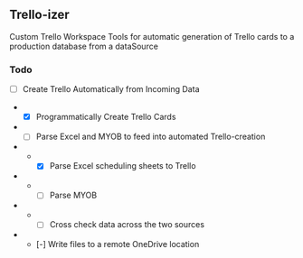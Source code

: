 ## Trello-izer

Custom Trello Workspace Tools for automatic generation of Trello cards to a production database from a dataSource

### Todo

- [ ] Create Trello Automatically from Incoming Data
- - [x] Programmatically Create Trello Cards
- - [ ] Parse Excel and MYOB to feed into automated Trello-creation
- - - [x] Parse Excel scheduling sheets to Trello
- - - [ ] Parse MYOB
- - - [ ] Cross check data across the two sources
- - [-] Write files to a remote OneDrive location
